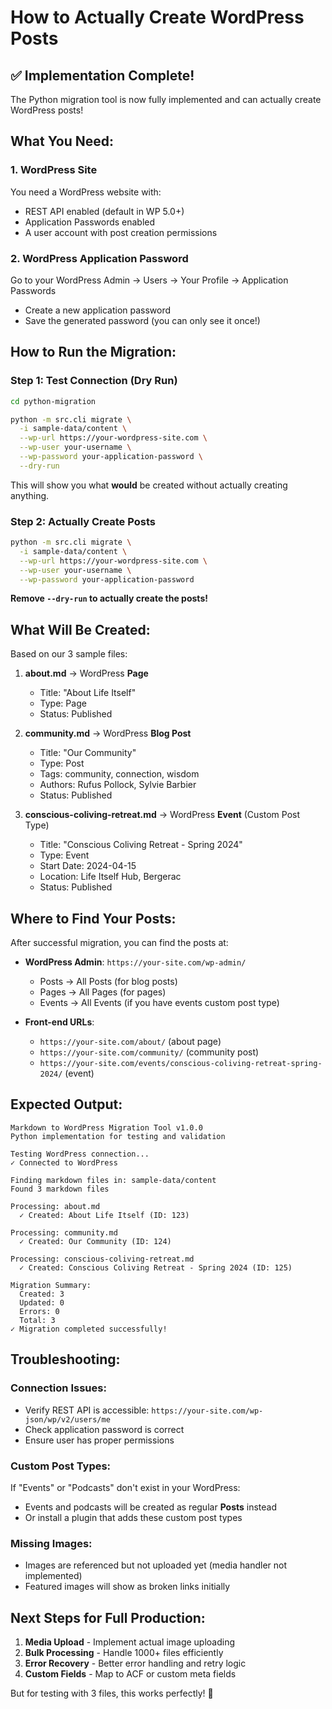 # How to Actually Create WordPress Posts

## ✅ **Implementation Complete!**

The Python migration tool is now fully implemented and can actually create WordPress posts!

## **What You Need:**

### 1. **WordPress Site**
You need a WordPress website with:
- REST API enabled (default in WP 5.0+)
- Application Passwords enabled
- A user account with post creation permissions

### 2. **WordPress Application Password**
Go to your WordPress Admin → Users → Your Profile → Application Passwords
- Create a new application password
- Save the generated password (you can only see it once!)

## **How to Run the Migration:**

### **Step 1: Test Connection (Dry Run)**
```bash
cd python-migration

python -m src.cli migrate \
  -i sample-data/content \
  --wp-url https://your-wordpress-site.com \
  --wp-user your-username \
  --wp-password your-application-password \
  --dry-run
```

This will show you what **would** be created without actually creating anything.

### **Step 2: Actually Create Posts**
```bash
python -m src.cli migrate \
  -i sample-data/content \
  --wp-url https://your-wordpress-site.com \
  --wp-user your-username \
  --wp-password your-application-password
```

**Remove `--dry-run` to actually create the posts!**

## **What Will Be Created:**

Based on our 3 sample files:

1. **about.md** → WordPress **Page**
   - Title: "About Life Itself"
   - Type: Page
   - Status: Published

2. **community.md** → WordPress **Blog Post**  
   - Title: "Our Community"
   - Type: Post
   - Tags: community, connection, wisdom
   - Authors: Rufus Pollock, Sylvie Barbier
   - Status: Published

3. **conscious-coliving-retreat.md** → WordPress **Event** (Custom Post Type)
   - Title: "Conscious Coliving Retreat - Spring 2024"
   - Type: Event
   - Start Date: 2024-04-15
   - Location: Life Itself Hub, Bergerac
   - Status: Published

## **Where to Find Your Posts:**

After successful migration, you can find the posts at:

- **WordPress Admin**: `https://your-site.com/wp-admin/`
  - Posts → All Posts (for blog posts)
  - Pages → All Pages (for pages)
  - Events → All Events (if you have events custom post type)

- **Front-end URLs**:
  - `https://your-site.com/about/` (about page)
  - `https://your-site.com/community/` (community post)
  - `https://your-site.com/events/conscious-coliving-retreat-spring-2024/` (event)

## **Expected Output:**

```
Markdown to WordPress Migration Tool v1.0.0
Python implementation for testing and validation

Testing WordPress connection...
✓ Connected to WordPress

Finding markdown files in: sample-data/content
Found 3 markdown files

Processing: about.md
  ✓ Created: About Life Itself (ID: 123)

Processing: community.md
  ✓ Created: Our Community (ID: 124)

Processing: conscious-coliving-retreat.md
  ✓ Created: Conscious Coliving Retreat - Spring 2024 (ID: 125)

Migration Summary:
  Created: 3
  Updated: 0
  Errors: 0
  Total: 3
✓ Migration completed successfully!
```

## **Troubleshooting:**

### **Connection Issues:**
- Verify REST API is accessible: `https://your-site.com/wp-json/wp/v2/users/me`
- Check application password is correct
- Ensure user has proper permissions

### **Custom Post Types:**
If "Events" or "Podcasts" don't exist in your WordPress:
- Events and podcasts will be created as regular **Posts** instead
- Or install a plugin that adds these custom post types

### **Missing Images:**
- Images are referenced but not uploaded yet (media handler not implemented)
- Featured images will show as broken links initially

## **Next Steps for Full Production:**

1. **Media Upload** - Implement actual image uploading
2. **Bulk Processing** - Handle 1000+ files efficiently  
3. **Error Recovery** - Better error handling and retry logic
4. **Custom Fields** - Map to ACF or custom meta fields

But for testing with 3 files, this works perfectly! 🎉